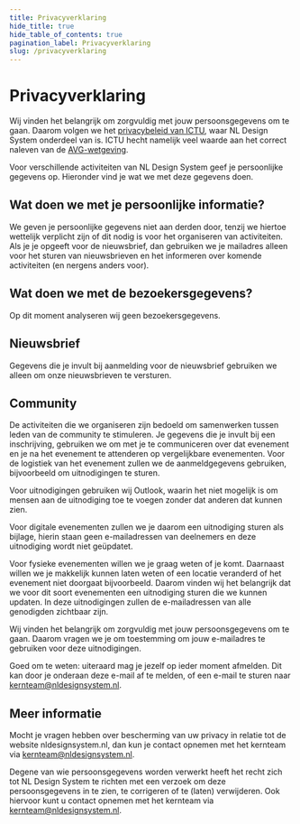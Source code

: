 ```yaml
---
title: Privacyverklaring
hide_title: true
hide_table_of_contents: true
pagination_label: Privacyverklaring
slug: /privacyverklaring
---
```


# Privacyverklaring

Wij vinden het belangrijk om zorgvuldig met jouw persoonsgegevens om te gaan. Daarom volgen we het [privacybeleid van ICTU](https://www.ictu.nl/hoe-bereikt-u-ons/privacy), waar NL Design System onderdeel van is. ICTU hecht namelijk veel waarde aan het correct naleven van de [AVG-wetgeving](https://www.autoriteitpersoonsgegevens.nl/themas/basis-avg/avg-algemeen/de-avg-in-het-kort).

Voor verschillende activiteiten van NL Design System geef je persoonlijke gegevens op. Hieronder vind je wat we met deze gegevens doen.

## Wat doen we met je persoonlijke informatie?

We geven je persoonlijke gegevens niet aan derden door, tenzij we hiertoe wettelijk verplicht zijn of dit nodig is voor het organiseren van activiteiten. Als je je opgeeft voor de nieuwsbrief, dan gebruiken we je mailadres alleen voor het sturen van nieuwsbrieven en het informeren over komende activiteiten (en nergens anders voor).

## Wat doen we met de bezoekersgegevens?

Op dit moment analyseren wij geen bezoekersgegevens.

## Nieuwsbrief

Gegevens die je invult bij aanmelding voor de nieuwsbrief gebruiken we alleen om onze nieuwsbrieven te versturen.

## Community

De activiteiten die we organiseren zijn bedoeld om samenwerken tussen leden van de community te stimuleren. Je gegevens die je invult bij een inschrijving, gebruiken we om met je te communiceren over dat evenement en je na het evenement te attenderen op vergelijkbare evenementen. Voor de logistiek van het evenement zullen we de aanmeldgegevens gebruiken, bijvoorbeeld om uitnodigingen te sturen.

Voor uitnodigingen gebruiken wij Outlook, waarin het niet mogelijk is om mensen aan de uitnodiging toe te voegen zonder dat anderen dat kunnen zien.

Voor digitale evenementen zullen we je daarom een uitnodiging sturen als bijlage, hierin staan geen e-mailadressen van deelnemers en deze uitnodiging wordt niet geüpdatet.

Voor fysieke evenementen willen we je graag weten of je komt. Daarnaast willen we je makkelijk kunnen laten weten of een locatie veranderd of het evenement niet doorgaat bijvoorbeeld. Daarom vinden wij het belangrijk dat we voor dit soort evenementen een uitnodiging sturen die we kunnen updaten. In deze uitnodigingen zullen de e-mailadressen van alle genodigden zichtbaar zijn.

Wij vinden het belangrijk om zorgvuldig met jouw persoonsgegevens om te gaan. Daarom vragen we je om toestemming om jouw e-mailadres te gebruiken voor deze uitnodigingen.

Goed om te weten: uiteraard mag je jezelf op ieder moment afmelden. Dit kan door je onderaan deze e-mail af te melden, of een e-mail te sturen naar [kernteam@nldesignsystem.nl](kernteam@nldesignsystem.nl).

## Meer informatie

Mocht je vragen hebben over bescherming van uw privacy in relatie tot de website nldesignsystem.nl, dan kun je contact opnemen met het kernteam via kernteam@nldesignsystem.nl.

Degene van wie persoonsgegevens worden verwerkt heeft het recht zich tot NL Design System te richten met een verzoek om deze persoonsgegevens in te zien, te corrigeren of te (laten) verwijderen. Ook hiervoor kunt u contact opnemen met het kernteam via [kernteam@nldesignsystem.nl](mailto:kernteam@nldesignsystem.nl).
